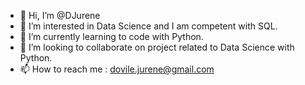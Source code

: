 - 👋 Hi, I’m @DJurene
- 👀 I’m interested in Data Science and I am competent with SQL.
- 🌱 I’m currently learning to code with Python.
- 💞️ I’m looking to collaborate on project related to Data Science with Python.
- 📫 How to reach me : dovile.jurene@gmail.com

<!---
DJurene/DJurene is a ✨ special ✨ repository because its `README.md` (this file) appears on your GitHub profile.
You can click the Preview link to take a look at your changes.
--->
